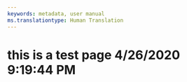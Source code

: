 ```yaml
---
keywords: metadata, user manual
ms.translationtype: Human Translation
---
```

# this is a test page 4/26/2020 9:19:44 PM